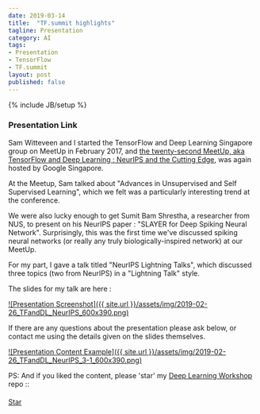 ```yaml
---
date: 2019-03-14
title:  "TF.summit highlights"
tagline: Presentation
category: AI
tags:
- Presentation
- TensorFlow
- TF.summit
layout: post
published: false
---
```

{% include JB/setup %}



### Presentation Link

Sam Witteveen and I started the TensorFlow and Deep Learning Singapore group on MeetUp in February 2017,
and [the twenty-second MeetUp, aka TensorFlow and Deep Learning : NeurIPS and the Cutting Edge](https://www.meetup.com/TensorFlow-and-Deep-Learning-Singapore/events/259055570/),
was again hosted by Google Singapore.

At the Meetup, Sam talked about "Advances in Unsupervised and Self Supervised Learning", which
we felt was a particularly interesting trend at the conference.

We were also lucky enough to get Sumit Bam Shrestha, a researcher from NUS, to present on his NeurIPS paper : "SLAYER for Deep Spiking Neural Network".
Surprisingly, this was the first time we've discussed spiking neural networks (or really any truly biologically-inspired network) at our MeetUp.

For my part, I gave a talk titled "NeurIPS Lightning Talks", which discussed three topics (two from NeurIPS) in a "Lightning Talk" style.  


<!--

TF.summit notes ::


Nice stuff at  :

*  TensorFlow 2.0 now alpha.  RC in "spring"
*  TensorFlow Lite (soon : Keras functions for sparsification and quantisation)
*  Swift (though no SavedModel yet)
*  TensorFlow Probability
*  UniRoma in Codice Ratio



---------

 9:50 : 5-minute talks
        -  Ultrasound
        -  tf.jl  Julia
        -  NetEase.cn (AR translation, inc. offline, in TF.lite)
        -  Uber (tf.js debugging tool : "Manifold")
        -  Alibaba.cn (AI Cloud, inc TAO optimizer & FPGA)
        -  tf.lattice (monotonicity guarantee for models)  https://arxiv.org/pdf/1709.06680.pdf
        -  Unicode and ragged tensors (tf.ragged)
        -  Education (teachable machine, move mirror, PoseNet) : AI experiments
        
10:45 : 
    Hacker Room
 
11:15 :    TF2.0 and porting models

12:00 : Lunch with Community contributions panel

 1:15 : Research and the Future
        -  Exascale (FP16) weather prediction
        -  Federated learning (tf/federated)
        -  Mesh TF (TPU pods)   (for 1.13, TODO=2.0)
           -  Noam built 5Bn Transformer model (512 TPUv2 pod) 
              -  1bn perp 23.5  
              -  WMT14 en-fr 14.2?
        -  Sonnet : pip install dm-sonnet
           -  DeepMind was torch7-based
           -  TF better for distributed processing
           -  All done for research usage (ignore production)
           -  Setups (modules shared between all)
              -  2 for (un)supervised learning
              -  4 for reinforcement learning
              -  N for custom (eg: AlphaStar)
           -  "Sonnet2" : tf.Module (stateful container)
              -  multiple forward methods
              -  name scoping
           -  Replication of data (~ DistributionStrategy )
           -  Beta release "in the summer"
              -  BigGAN is in Sonnet (TPU pod)
              -  AlphaStar (v. custom training cycles)
              

---------

tf.data : 
  -  Is on-the-fly BPE realistic
  -  Is on-the-fly word replacement realistic
  
TensorBoard
  -  TPU performance monitor?

TF.jl :  
  -  vs. Swift?

tf.ragged : 
  -  TPUs?
  -  tf.data on-the-fly

Estimators can do multi-node async (regular tf.keras cannot)
  and are effectively a way of getting ParameterServerStrategy *now*

Example : How is this efficiently using a dataset?
    for inputs, labels in train_data:
        train_step(inputs, labels)

---------

g.co/coral
https://coral.withgoogle.com/

Any Linux computer with a USB port
*  Debian 6.0 or higher, or any derivative thereof (such as Ubuntu 10.0+)
*  System architecture of either x86_64 or ARM64 with ARMv8 instruction set

Not sure whether Fedora will work...

wget http://storage.googleapis.com/cloud-iot-edge-pretrained-models/edgetpu_api.tar.gz
tar -xzf edgetpu_api.tar.gz  # 32Mb
cd python-tflite-source
bash ./install.sh

"""
Recognized as Linux on x86_64!
Warning: During normal operation, the Edge TPU Accelerator may heat up, depending
on the computation workloads and operating frequency. Touching the metal part of the
device after it has been operating for an extended period of time may lead to discomfort
and/or skin burns. As such, when running at the default operating frequency, the device is
intended to safely operate at an ambient temperature of 35C or less. Or when running at
the maximum operating frequency, it should be operated at an ambient temperature of
25C or less.

Google does not accept any responsibility for any loss or damage if the device is operated
outside of the recommended ambient temperature range.
.............................................................
Would you like to enable the maximum operating frequency? Y/NN
Using default operating frequency.
Install dependent libraries.
## Wants sudo password...
### BUUUUT : Clearly the install.sh expect Ubuntu (apt-get etc)
"""

#sudo apt-get install -y 
#  libusb-1.0-0-dev zlib1g-dev libgoogle-glog-dev 
#  libjpeg-dev libunwind-dev libc++-dev libc++abi-dev
#  swig 
#  python3-setuptools python3-numpy python3-dev 

dnf install python3-setuptools python3-numpy python3-devel \
            swig \
            libjpeg-turbo libunwind libcxx libcxxabi \
            libusb zlib glog
            
            ?libusb (installed)
            ?libusbx (installed)
            ?libusbx-devel (installed)
            ?python3-libusb1
            
            ?zlib-devel (installed)
            
            ?glog-devel
            
            # libjpeg-turbo-devel libunwind-devel


# Plug in the Accelerator using the provided USB 3.0 cable. 
# (If you already plugged it in, remove it and replug it so the just-installed udev rule can take effect.)


. env3/bin/activate
#  tensorflow 1.13

./install # Need to be root for some of this...

# tail -f /var/log/messages # has this ominous news (see last line) :

## Mar 11 02:55:49 changi kernel: usb 3-1: new SuperSpeed USB device number 2 using xhci_hcd
## Mar 11 02:55:49 changi kernel: usb 3-1: New USB device found, idVendor=1a6e, idProduct=089a
## Mar 11 02:55:49 changi kernel: usb 3-1: New USB device strings: Mfr=0, Product=0, SerialNumber=0
## Mar 11 02:55:49 changi mtp-probe[19971]: checking bus 3, device 2: "/sys/devices/pci0000:00/0000:00:14.0/usb3/3-1"
## Mar 11 02:55:49 changi mtp-probe[19971]: bus: 3, device: 2 was not an MTP device
## Mar 11 02:55:49 changi journal[3790]: unhandled action 'bind' on /sys/devices/pci0000:00/0000:00:14.0/usb3/3-1

Step 1 : Remove 'plugdev' from .rules
Step 2 : MODE="0660", ?

Without USB device :
[root@changi python-tflite-source]# lsusb
Bus 001 Device 002: ID 8087:8000 Intel Corp. 
Bus 001 Device 001: ID 1d6b:0002 Linux Foundation 2.0 root hub
Bus 003 Device 001: ID 1d6b:0003 Linux Foundation 3.0 root hub
Bus 002 Device 005: ID 046d:c534 Logitech, Inc. Unifying Receiver
Bus 002 Device 004: ID 04f3:0021 Elan Microelectronics Corp. 
Bus 002 Device 021: ID 04ca:3006 Lite-On Technology Corp. 
Bus 002 Device 002: ID 04f2:b3f6 Chicony Electronics Co., Ltd HD WebCam (Acer)
Bus 002 Device 001: ID 1d6b:0002 Linux Foundation 2.0 root hub


With USB device :
[root@changi python-tflite-source]# lsusb
Bus 001 Device 002: ID 8087:8000 Intel Corp. 
Bus 001 Device 001: ID 1d6b:0002 Linux Foundation 2.0 root hub
Bus 003 Device 004: ID 1a6e:089a Global Unichip Corp. ##############  this one ############
Bus 003 Device 001: ID 1d6b:0003 Linux Foundation 3.0 root hub
Bus 002 Device 005: ID 046d:c534 Logitech, Inc. Unifying Receiver
Bus 002 Device 004: ID 04f3:0021 Elan Microelectronics Corp. 
Bus 002 Device 021: ID 04ca:3006 Lite-On Technology Corp. 
Bus 002 Device 002: ID 04f2:b3f6 Chicony Electronics Co., Ltd HD WebCam (Acer)
Bus 002 Device 001: ID 1d6b:0002 Linux Foundation 2.0 root hub

... appears to be on the USB3.0 hub == GOOD!

ls -l /sys/devices/pci0000:00/0000:00:14.0/usb3/3-1/
--w-------. 1 root root  4096 Mar 12 00:49 remove
-r--r--r--. 1 root root  4096 Mar 12 00:49 speed
lrwxrwxrwx. 1 root root     0 Mar 12 00:49 subsystem -> ../../../../../bus/usb
-rw-r--r--. 1 root root  4096 Mar 12 00:49 uevent
-r--r--r--. 1 root root  4096 Mar 12 00:49 urbnum
-r--r--r--. 1 root root  4096 Mar 12 00:49 version

After udev change :

Doesn't appear to make any difference



# From the python-tflite-source directory
cd edgetpu/

python3 demo/classify_image.py \
--model test_data/mobilenet_v2_1.0_224_inat_bird_quant_edgetpu.tflite \
--label test_data/inat_bird_labels.txt \
--image test_data/parrot.jpg

# After ~20sec : 
##  Failed to retreive TPU context
##  Node number 0 (edgetpu-custom-op) failed to prepare.
# This is same error as when EdgeTPU device not connected at all...


# After upgrade from 
#  kernel-4.16.5-300.fc28.x86_64  to  kernel-4.20.11-100.fc28.x86_64
# and reboot into new kernel:

uname -a
# Linux changi 4.20.11-100.fc28.x86_64 #1 SMP Wed Feb 20 15:51:24 UTC 2019 x86_64 x86_64 x86_64 GNU/Linux

Mar 12 21:28:17 changi kernel: usb 3-1: new SuperSpeed Gen 1 USB device number 6 using xhci_hcd
## The following line is slightly different in the newer kernel
Mar 12 21:28:17 changi kernel: usb 3-1: New USB device found, idVendor=1a6e, idProduct=089a, bcdDevice= 1.00
Mar 12 21:28:17 changi kernel: usb 3-1: New USB device strings: Mfr=0, Product=0, SerialNumber=0
Mar 12 21:28:17 changi mtp-probe[8160]: checking bus 3, device 6: "/sys/devices/pci0000:00/0000:00:14.0/usb3/3-1"
Mar 12 21:28:17 changi mtp-probe[8160]: bus: 3, device: 6 was not an MTP device
Mar 12 21:28:17 changi journal[1945]: unhandled action 'bind' on /sys/devices/pci0000:00/0000:00:14.0/usb3/3-1


# Haven't even gone into 'pip'

python3 demo/classify_image.py --model test_data/mobilenet_v2_1.0_224_inat_bird_quant_edgetpu.tflite --label test_data/inat_bird_labels.txt --image test_data/parrot.jpg
---------------------------
Ara macao (Scarlet Macaw)
Score :  0.61328125
---------------------------
Platycercus elegans (Crimson Rosella)
Score :  0.15234375



Sadly (from a debugging perspective), the previous kernel also works : 

uname -a
# Linux changi 4.16.5-300.fc28.x86_64 #1 SMP Fri Apr 27 17:38:36 UTC 2018 x86_64 x86_64 x86_64 GNU/Linux

---------------------------
Ara macao (Scarlet Macaw)
Score :  0.61328125
---------------------------
Platycercus elegans (Crimson Rosella)
Score :  0.15234375

---------

NetEase: Course

!-->


The slides for my talk are here :

<a href="http://redcatlabs.com/2019-02-26_TFandDL_NeurIPS/" target="_blank">
![Presentation Screenshot]({{ site.url }}/assets/img/2019-02-26_TFandDL_NeurIPS_600x390.png)
</a>

If there are any questions about the presentation please ask below, 
or contact me using the details given on the slides themselves.

<a href="http://redcatlabs.com/2019-02-26_TFandDL_NeurIPS/#/3/1" target="_blank">
![Presentation Content Example]({{ site.url }}/assets/img/2019-02-26_TFandDL_NeurIPS_3-1_600x390.png)
</a>


PS:  And if you liked the content, please 'star' my <a href="https://github.com/mdda/deep-learning-workshop" target="_blank">Deep Learning Workshop</a> repo ::
<!-- From :: https://buttons.github.io/ -->
<!-- Place this tag where you want the button to render. -->
<span style="position:relative;top:5px;">
<a aria-label="Star mdda/deep-learning-workshop on GitHub" data-count-aria-label="# stargazers on GitHub" data-count-api="/repos/mdda/deep-learning-workshop#stargazers_count" data-count-href="/mdda/deep-learning-workshop/stargazers" data-icon="octicon-star" href="https://github.com/mdda/deep-learning-workshop" class="github-button">Star</a>
<!-- Place this tag right after the last button or just before your close body tag. -->
<script async defer id="github-bjs" src="https://buttons.github.io/buttons.js"></script>
</span>

